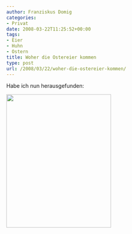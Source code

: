 ```yaml
---
author: Franziskus Domig
categories:
- Privat
date: 2008-03-22T11:25:52+00:00
tags:
- Eier
- Huhn
- Ostern
title: Woher die Ostereier kommen
type: post
url: /2008/03/22/woher-die-ostereier-kommen/
---
```


Habe ich nun herausgefunden:

[<img class="aligncenter size-medium attachment wp-att-41" title="ostereier" src="/uploads/2008/03/ostereier-275x350.jpg" alt="" width="275" height="350" />][1]

 [1]: /uploads/2008/03/ostereier.jpg
